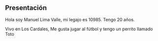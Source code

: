   ## Presentación
   Hola soy Manuel Lima Valle, mi legajo es 10985.
   Tengo 20 años.
    
  
Vivo en Los Cardales, Me gusta jugar al fútbol y tengo un perrito llamado Toto 
